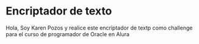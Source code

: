 <h1>Encriptador de texto</h1>

<p>Hola, Soy Karen Pozos y realice este encriptador de textp como challenge para el curso de programador de Oracle en Alura</p>
